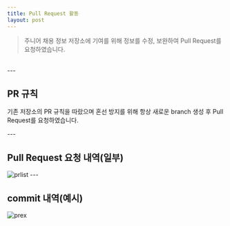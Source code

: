 ```yaml
---
title: Pull Request 활동
layout: post
---
```


<blockquote>주니어 채용 정보 저장소에 기여를 위해 정보를 수정, 보완하여 Pull Request를 요청하였습니다.</blockquote><br>
---
<h2>PR 규칙</h2>
<p>기존 저장소의 PR 규칙을 따랐으며 혼선 방지를 위해 항상 새로운 branch 생성 후 Pull Request를 요청하였습니다.</p>
---
<h2>Pull Request 요청 내역(일부)</h2>
<img src="{{ 'assets/images/prlist.PNG' | relative_url }}" alt="prlist" />
---
<h2>commit 내역(예시)</h2>
<img src="{{ 'assets/images/prex.PNG' | relative_url }}" alt="prex" />
